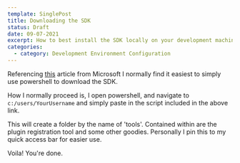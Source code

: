 ```yaml
---
template: SinglePost
title: Downloading the SDK
status: Draft
date: 09-07-2021
excerpt: How to best install the SDK locally on your development machine
categories:
  - category: Development Environment Configuration
---
```



Referencing [this](https://docs.microsoft.com/en-us/dynamics365/customerengagement/on-premises/developer/download-tools-nuget?view=op-9-1) article from Microsoft I normally find it easiest to simply use powershell to download the SDK. 

How I normally proceed is, I open powershell, and navigate to `c:/users/YourUsername` and simply paste in the script included in the above link. 

This will create a folder by the name of 'tools'. Contained within are the plugin registration tool and some other goodies. Personally I pin this to my quick access bar for easier use.

Voila! You're done.